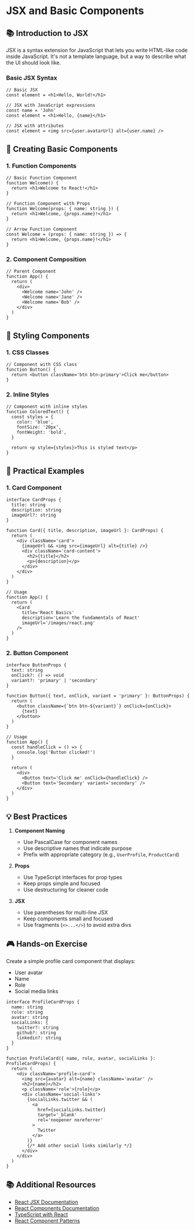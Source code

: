 # JSX and Basic Components

## 📚 Introduction to JSX

JSX is a syntax extension for JavaScript that lets you write HTML-like code inside JavaScript. It's not a template language, but a way to describe what the UI should look like.

### Basic JSX Syntax

```tsx
// Basic JSX
const element = <h1>Hello, World!</h1>

// JSX with JavaScript expressions
const name = 'John'
const element = <h1>Hello, {name}</h1>

// JSX with attributes
const element = <img src={user.avatarUrl} alt={user.name} />
```

## 🎯 Creating Basic Components

### 1. Function Components

```tsx
// Basic Function Component
function Welcome() {
  return <h1>Welcome to React!</h1>
}

// Function Component with Props
function Welcome(props: { name: string }) {
  return <h1>Welcome, {props.name}!</h1>
}

// Arrow Function Component
const Welcome = (props: { name: string }) => {
  return <h1>Welcome, {props.name}!</h1>
}
```

### 2. Component Composition

```tsx
// Parent Component
function App() {
  return (
    <div>
      <Welcome name='John' />
      <Welcome name='Jane' />
      <Welcome name='Bob' />
    </div>
  )
}
```

## 🎨 Styling Components

### 1. CSS Classes

```tsx
// Component with CSS class
function Button() {
  return <button className='btn btn-primary'>Click me</button>
}
```

### 2. Inline Styles

```tsx
// Component with inline styles
function ColoredText() {
  const styles = {
    color: 'blue',
    fontSize: '20px',
    fontWeight: 'bold',
  }

  return <p style={styles}>This is styled text</p>
}
```

## 📝 Practical Examples

### 1. Card Component

```tsx
interface CardProps {
  title: string
  description: string
  imageUrl?: string
}

function Card({ title, description, imageUrl }: CardProps) {
  return (
    <div className='card'>
      {imageUrl && <img src={imageUrl} alt={title} />}
      <div className='card-content'>
        <h2>{title}</h2>
        <p>{description}</p>
      </div>
    </div>
  )
}

// Usage
function App() {
  return (
    <Card
      title='React Basics'
      description='Learn the fundamentals of React'
      imageUrl='/images/react.png'
    />
  )
}
```

### 2. Button Component

```tsx
interface ButtonProps {
  text: string
  onClick?: () => void
  variant?: 'primary' | 'secondary'
}

function Button({ text, onClick, variant = 'primary' }: ButtonProps) {
  return (
    <button className={`btn btn-${variant}`} onClick={onClick}>
      {text}
    </button>
  )
}

// Usage
function App() {
  const handleClick = () => {
    console.log('Button clicked!')
  }

  return (
    <div>
      <Button text='Click me' onClick={handleClick} />
      <Button text='Secondary' variant='secondary' />
    </div>
  )
}
```

## 💡 Best Practices

1. **Component Naming**

   - Use PascalCase for component names
   - Use descriptive names that indicate purpose
   - Prefix with appropriate category (e.g., `UserProfile`, `ProductCard`)

2. **Props**

   - Use TypeScript interfaces for prop types
   - Keep props simple and focused
   - Use destructuring for cleaner code

3. **JSX**
   - Use parentheses for multi-line JSX
   - Keep components small and focused
   - Use fragments (`<>...</>`) to avoid extra divs

## 🎮 Hands-on Exercise

Create a simple profile card component that displays:

- User avatar
- Name
- Role
- Social media links

```tsx
interface ProfileCardProps {
  name: string
  role: string
  avatar: string
  socialLinks: {
    twitter?: string
    github?: string
    linkedin?: string
  }
}

function ProfileCard({ name, role, avatar, socialLinks }: ProfileCardProps) {
  return (
    <div className='profile-card'>
      <img src={avatar} alt={name} className='avatar' />
      <h2>{name}</h2>
      <p className='role'>{role}</p>
      <div className='social-links'>
        {socialLinks.twitter && (
          <a
            href={socialLinks.twitter}
            target='_blank'
            rel='noopener noreferrer'
          >
            Twitter
          </a>
        )}
        {/* Add other social links similarly */}
      </div>
    </div>
  )
}
```

## 📚 Additional Resources

- [React JSX Documentation](https://react.dev/learn/writing-markup-with-jsx)
- [React Components Documentation](https://react.dev/learn/your-first-component)
- [TypeScript with React](https://react-typescript-cheatsheet.netlify.app/)
- [React Component Patterns](https://reactpatterns.com/)
